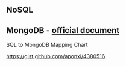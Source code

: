 ## NoSQL



## MongoDB - [official document](http://docs.mongodb.org/manual/reference/sql-comparison/#sql-to-mongodb-mapping-chart)

SQL to MongoDB Mapping Chart

https://gist.github.com/aponxi/4380516
